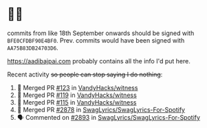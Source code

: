 # 👋🏻
<!--
**aadibajpai/aadibajpai** is a ✨ _special_ ✨ repository because its `README.md` (this file) appears on your GitHub profile.
-->
commits from like 18th September onwards should be signed with `BFE0CFDBF90E4BF0`. Prev. commits would have been signed with `AA75B83DB24703D6`.

https://aadibajpai.com probably contains all the info I'd put here.

Recent activity ~~so people can stop saying I do nothing~~:
<!--START_SECTION:activity-->
1. 🎉 Merged PR [#123](https://github.com/VandyHacks/witness/pull/123) in [VandyHacks/witness](https://github.com/VandyHacks/witness)
2. 🎉 Merged PR [#119](https://github.com/VandyHacks/witness/pull/119) in [VandyHacks/witness](https://github.com/VandyHacks/witness)
3. 🎉 Merged PR [#115](https://github.com/VandyHacks/witness/pull/115) in [VandyHacks/witness](https://github.com/VandyHacks/witness)
4. 🎉 Merged PR [#2878](https://github.com/SwagLyrics/SwagLyrics-For-Spotify/pull/2878) in [SwagLyrics/SwagLyrics-For-Spotify](https://github.com/SwagLyrics/SwagLyrics-For-Spotify)
5. 🗣 Commented on [#2893](https://github.com/SwagLyrics/SwagLyrics-For-Spotify/issues/2893) in [SwagLyrics/SwagLyrics-For-Spotify](https://github.com/SwagLyrics/SwagLyrics-For-Spotify)
<!--END_SECTION:activity-->
